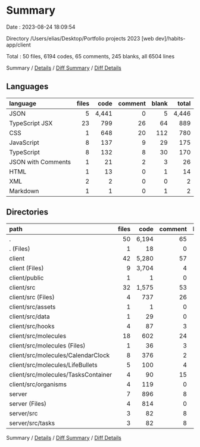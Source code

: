 # Summary

Date : 2023-08-24 18:09:54

Directory /Users/elias/Desktop/Portfolio projects 2023 [web dev]/habits-app/client

Total : 50 files,  6194 codes, 65 comments, 245 blanks, all 6504 lines

Summary / [Details](details.md) / [Diff Summary](diff.md) / [Diff Details](diff-details.md)

## Languages
| language | files | code | comment | blank | total |
| :--- | ---: | ---: | ---: | ---: | ---: |
| JSON | 5 | 4,441 | 0 | 5 | 4,446 |
| TypeScript JSX | 23 | 799 | 26 | 64 | 889 |
| CSS | 1 | 648 | 20 | 112 | 780 |
| JavaScript | 8 | 137 | 9 | 29 | 175 |
| TypeScript | 8 | 132 | 8 | 30 | 170 |
| JSON with Comments | 1 | 21 | 2 | 3 | 26 |
| HTML | 1 | 13 | 0 | 1 | 14 |
| XML | 2 | 2 | 0 | 0 | 2 |
| Markdown | 1 | 1 | 0 | 1 | 2 |

## Directories
| path | files | code | comment | blank | total |
| :--- | ---: | ---: | ---: | ---: | ---: |
| . | 50 | 6,194 | 65 | 245 | 6,504 |
| . (Files) | 1 | 18 | 0 | 1 | 19 |
| client | 42 | 5,280 | 57 | 216 | 5,553 |
| client (Files) | 9 | 3,704 | 4 | 12 | 3,720 |
| client/public | 1 | 1 | 0 | 0 | 1 |
| client/src | 32 | 1,575 | 53 | 204 | 1,832 |
| client/src (Files) | 4 | 737 | 26 | 128 | 891 |
| client/src/assets | 1 | 1 | 0 | 0 | 1 |
| client/src/data | 1 | 29 | 0 | 3 | 32 |
| client/src/hooks | 4 | 87 | 3 | 21 | 111 |
| client/src/molecules | 18 | 602 | 24 | 41 | 667 |
| client/src/molecules (Files) | 1 | 36 | 3 | 4 | 43 |
| client/src/molecules/CalendarClock | 8 | 376 | 2 | 22 | 400 |
| client/src/molecules/LifeBullets | 5 | 100 | 4 | 6 | 110 |
| client/src/molecules/TasksContainer | 4 | 90 | 15 | 9 | 114 |
| client/src/organisms | 4 | 119 | 0 | 11 | 130 |
| server | 7 | 896 | 8 | 28 | 932 |
| server (Files) | 4 | 814 | 0 | 11 | 825 |
| server/src | 3 | 82 | 8 | 17 | 107 |
| server/src/tasks | 3 | 82 | 8 | 17 | 107 |

Summary / [Details](details.md) / [Diff Summary](diff.md) / [Diff Details](diff-details.md)